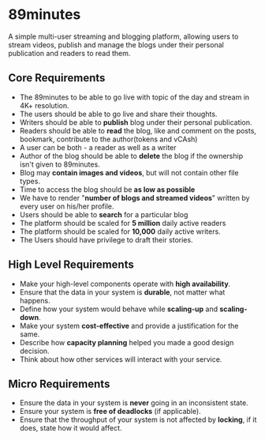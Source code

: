 # 89minutes
A simple multi-user streaming and blogging platform, allowing users to stream videos, publish and manage the blogs under their personal publication and readers to read them.

## Core Requirements

 - The 89minutes to be able to go live with topic of the day and stream in 4K+ resolution.
 - The users should be able to go live and share their thoughts.
 - Writers should be able to **publish** blog under their personal publication.
 - Readers should be able to **read** the blog, like and comment on the posts, bookmark, contribute to the author(tokens and vCAsh)  
 - A user can be both - a reader as well as a writer
 - Author of the blog should be able to **delete** the blog if the ownership isn't given to 89minutes.
 - Blog may **contain images and videos**, but will not contain other file types.
 - Time to access the blog should be **as low as possible**
 - We have to render "**number of blogs and streamed videos**" written by every user on his/her profile.
 - Users should be able to **search** for a particular blog
 - The platform should be scaled for **5 million** daily active readers
 - The platform should be scaled for **10,000** daily active writers.
 - The Users should have privilege to draft their stories.



##  High Level Requirements
<!--hs-->
 - Make your high-level components operate with **high availability**.
 - Ensure that the data in your system is **durable**, not matter what happens.
 - Define how your system would behave while **scaling-up** and **scaling-down**.
 - Make your system **cost-effective** and provide a justification for the same.
 - Describe how **capacity planning** helped you made a good design decision.
 - Think about how other services will interact with your service.
<!--he-->

##  Micro Requirements
<!--ms-->
 - Ensure the data in your system is **never** going in an inconsistent state.
 - Ensure your system is **free of deadlocks** (if applicable).
 - Ensure that the throughput of your system is not affected by **locking**, if it does, state how it would affect.
<!--me-->
  